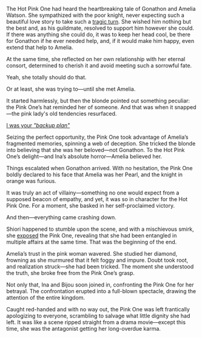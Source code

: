 <!-- title: Non-Traditional Relation -->

The Hot Pink One had heard the heartbreaking tale of Gonathon and Amelia Watson. She sympathized with the poor knight, never expecting such a beautiful love story to take such a [tragic turn](https://x.com/irys_en/status/1831979038820450676). She wished him nothing but the best and, as his guildmate, resolved to support him however she could. If there was anything she could do, it was to keep her head cool, be there for Gonathon if he ever needed help, and, if it would make him happy, even extend that help to Amelia.

At the same time, she reflected on her own relationship with her eternal consort, determined to cherish it and avoid meeting such a sorrowful fate.

Yeah, she totally should do that.

Or at least, she was trying to—until she met Amelia.

It started harmlessly, but then the blonde pointed out something peculiar: the Pink One’s hat reminded her of someone. And that was when it snapped—the pink lady's old tendencies resurfaced.

[I was your *"backup plan"*](#embed:https://www.youtube.com/live/pH9lSCrTVMY?feature=shared&t=1792)

Seizing the perfect opportunity, the Pink One took advantage of Amelia’s fragmented memories, spinning a web of deception. She tricked the blonde into believing that she was her beloved—not Gonathon. To the Hot Pink One’s delight—and Ina’s absolute horror—Amelia believed her.

Things escalated when Gonathon arrived. With no hesitation, the Pink One boldly declared to his face that Amelia was her Pearl, and the knight in orange was furious.

It was truly an act of villainy—something no one would expect from a supposed beacon of empathy, and yet, it was so in character for the Hot Pink One. For a moment, she basked in her self-proclaimed victory.

And then—everything came crashing down.

Shiori happened to stumble upon the scene, and with a mischievous smirk, she [exposed](https://www.youtube.com/live/pH9lSCrTVMY?feature=shared&t=2059) the Pink One, revealing that she had been entangled in multiple affairs at the same time. That was the beginning of the end.

Amelia’s trust in the pink woman wavered. She studied her diamond, frowning as she murmured that it felt foggy and impure. Doubt took root, and realization struck—she had been tricked. The moment she understood the truth, she broke free from the Pink One’s grasp.

Not only that, Ina and Bijou soon joined in, confronting the Pink One for her betrayal. The confrontation erupted into a full-blown spectacle, drawing the attention of the entire kingdom.

Caught red-handed and with no way out, the Pink One was left frantically apologizing to everyone, scrambling to salvage what little dignity she had left. It was like a scene ripped straight from a drama movie—except this time, she was the antagonist getting her long-overdue karma.
